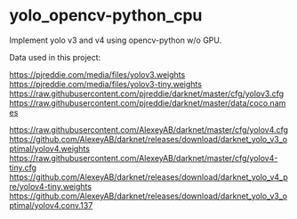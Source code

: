 # yolo_opencv-python_cpu

Implement yolo v3 and v4 using opencv-python w/o GPU.


Data used in this project:

https://pjreddie.com/media/files/yolov3.weights
https://pjreddie.com/media/files/yolov3-tiny.weights
https://raw.githubusercontent.com/pjreddie/darknet/master/cfg/yolov3.cfg
https://raw.githubusercontent.com/pjreddie/darknet/master/data/coco.names

https://raw.githubusercontent.com/AlexeyAB/darknet/master/cfg/yolov4.cfg
https://github.com/AlexeyAB/darknet/releases/download/darknet_yolo_v3_optimal/yolov4.weights
https://raw.githubusercontent.com/AlexeyAB/darknet/master/cfg/yolov4-tiny.cfg
https://github.com/AlexeyAB/darknet/releases/download/darknet_yolo_v4_pre/yolov4-tiny.weights
https://github.com/AlexeyAB/darknet/releases/download/darknet_yolo_v3_optimal/yolov4.conv.137